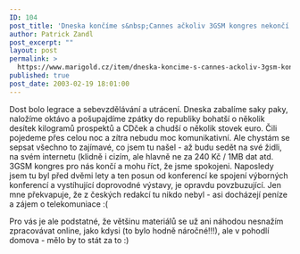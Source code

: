 ```yaml
---
ID: 104
post_title: 'Dneska končíme s&nbsp;Cannes ačkoliv 3GSM kongres nekončí'
author: Patrick Zandl
post_excerpt: ""
layout: post
permalink: >
  https://www.marigold.cz/item/dneska-koncime-s-cannes-ackoliv-3gsm-kongres-nekonci
published: true
post_date: 2003-02-19 18:01:00
---
```

<P>Dost bolo legrace a sebevzdělávání a utrácení. Dneska zabalíme saky paky, naložíme oktávo a pošupajdíme zpátky do republiky bohatší o několik desítek kilogramů prospektů a CDček a chudší o několik stovek euro. Čili pojedeme přes celou noc a zítra nebudu moc komunikativní. Ale chystám se sepsat všechno to zajímavé, co jsem tu našel - až budu sedět na své židli, na svém internetu (klidně i cizím, ale hlavně ne za 240 Kč / 1MB dat atd. 3GSM kongres pro nás končí a mohu říct, že jsme spokojeni. Naposledy jsem tu byl před dvěmi lety a ten posun od konferencí ke spojení výborných konferencí a vystíhující doprovodné výstavy, je opravdu povzbuzující. Jen mne překvapuje, že z českých redakcí tu nikdo nebyl - asi docházejí peníze a zájem o telekomuniace :(</P>
<P>Pro vás je ale podstatné, že většinu materiálů se už ani náhodou nesnažím zpracovávat online, jako kdysi (to bylo hodně náročné!!!), ale v pohodlí domova - mělo by to stát za to :)</P>